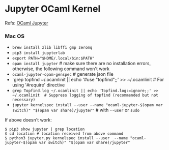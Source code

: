 # Jupyter OCaml Kernel

Refs: [OCaml Jupyter](https://akabe.github.io/ocaml-jupyter/)

### Mac OS

- `brew install zlib libffi gmp zeromq`
- `pip3 install jupyterlab`
- `export PATH="$HOME/.local/bin:$PATH"`
- `opam install jupyter` # make sure there are no installation errors, otherwise, the following command won't work
- `ocaml-jupyter-opam-genspec`  # generate json file
- `grep topfind ~/.ocamlinit || echo '#use "topfind";;' >> ~/.ocamlinit  # For using '#require' directive
- `grep Topfind.log ~/.ocamlinit || echo 'Topfind.log:=ignore;;' >> ~/.ocamlinit  # Suppress logging of topfind (recommended but not necessary)`
- `jupyter kernelspec install --user --name "ocaml-jupyter-$(opam var switch)" "$(opam var share)/jupyter"`  # with `--user` or `sudo`

If above doesn't work:

```
$ pip3 show jupyter | grep location
$ cd location # location received from above command
$ python3 jupyter.py kernelspec install --user  --name "ocaml-jupyter-$(opam var switch)" "$(opam var share)/jupyter"
```
